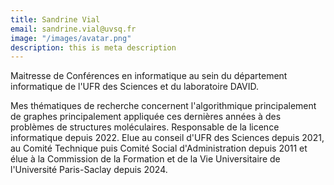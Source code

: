 ```yaml
---
title: Sandrine Vial
email: sandrine.vial@uvsq.fr
image: "/images/avatar.png"
description: this is meta description
---
```


<div align="left">Maitresse de Conférences en informatique au sein du département informatique de l'UFR des Sciences et du laboratoire DAVID. 

Mes thématiques de recherche concernent l'algorithmique principalement de graphes principalement appliquée ces dernières années à des problèmes de structures moléculaires. Responsable de la licence informatique depuis 2022. Elue au conseil d'UFR des Sciences depuis 2021, au Comité Technique puis Comité Social d'Administration depuis 2011 et élue à la Commission de la Formation et de la Vie Universitaire de l'Université Paris-Saclay depuis 2024.</div>
